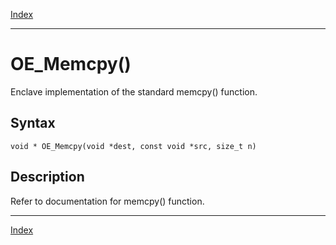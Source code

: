 [Index](index.md)

---
# OE_Memcpy()

Enclave implementation of the standard memcpy() function.

## Syntax

    void * OE_Memcpy(void *dest, const void *src, size_t n)
## Description 

Refer to documentation for memcpy() function.

---
[Index](index.md)

